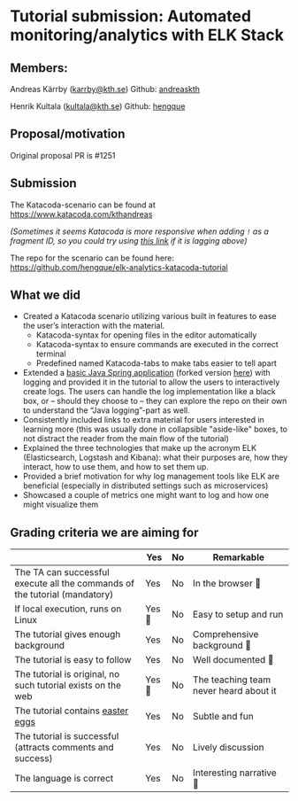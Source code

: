# Tutorial submission: Automated monitoring/analytics with ELK Stack

## Members:

Andreas Kärrby (karrby@kth.se)
Github: [andreaskth](https://github.com/andreaskth)

Henrik Kultala (kultala@kth.se)
Github: [hengque](https://github.com/hengque)

## Proposal/motivation

Original proposal PR is #1251 

## Submission

The Katacoda-scenario can be found at https://www.katacoda.com/kthandreas

*(Sometimes it seems Katacoda is more responsive when adding `!` as a fragment ID, so you could try using [this link](https://www.katacoda.com/kthandreas/scenarios/elk-analytics/#!) if it is lagging above)*

The repo for the scenario can be found here: https://github.com/hengque/elk-analytics-katacoda-tutorial 


## What we did

- Created a Katacoda scenario utilizing various built in features to ease the user’s interaction with the material.
  - Katacoda-syntax for opening files in the editor automatically
  - Katacoda-syntax to ensure commands are executed in the correct terminal
  - Predefined named Katacoda-tabs to make tabs easier to tell apart
- Extended a [basic Java Spring application](https://github.com/spring-guides/gs-serving-web-content) (forked version [here](https://github.com/andreaskth/gs-serving-web-content)) with logging and provided it in the tutorial to allow the users to interactively create logs. The users can handle the log implementation like a black box, or – should they choose to – they can explore the repo on their own to understand the “Java logging”-part as well.
- Consistently included links to extra material for users interested in learning more (this was usually done in collapsible "aside-like" boxes, to not distract the reader from the main flow of the tutorial)
- Explained the three technologies that make up the acronym ELK (Elasticsearch, Logstash and Kibana): what their purposes are, how they interact, how to use them, and how to set them up.
- Provided a brief motivation for why log management tools like ELK are beneficial (especially in distributed settings such as microservices)
- Showcased a couple of metrics one might want to log and how one might visualize them

## Grading criteria we are aiming for

|                                             | Yes | No | Remarkable |
|-------------------------------------------- | ----|----|-------------|
|The TA can successful execute all the commands of the tutorial (mandatory) | Yes | No | In the browser 🍯 |
|If local execution, runs on Linux | Yes 🍯 | No | Easy to setup and run |
|The tutorial gives enough background | Yes | No | Comprehensive background 🍯  |
|The tutorial is easy to follow  | Yes | No | Well documented 🍯 |
|The tutorial is original, no such tutorial exists on the web | Yes 🍯 | No | The teaching team never heard about it |
|The tutorial contains [easter eggs](https://github.com/OrkoHunter/python-easter-eggs) | Yes | No | Subtle and fun |
|The tutorial is successful (attracts comments and success) | Yes | No | Lively discussion |
|The language is correct | Yes | No | Interesting narrative 🍯  |
